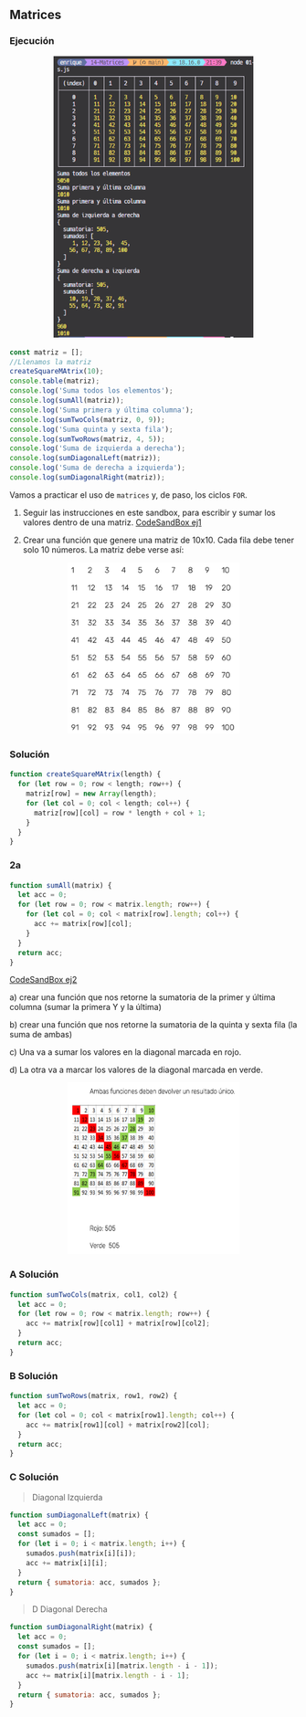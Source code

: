## Matrices

### Ejecución

<p align="center">
  <img src="./img/ejecucion.png" alt="Matriz" width="350">
</p>

```javascript
const matriz = [];
//Llenamos la matriz
createSquareMAtrix(10);
console.table(matriz);
console.log('Suma todos los elementos');
console.log(sumAll(matriz));
console.log('Suma primera y última columna');
console.log(sumTwoCols(matriz, 0, 9));
console.log('Suma quinta y sexta fila');
console.log(sumTwoRows(matriz, 4, 5));
console.log('Suma de izquierda a derecha');
console.log(sumDiagonalLeft(matriz));
console.log('Suma de derecha a izquierda');
console.log(sumDiagonalRight(matriz));
```

Vamos a practicar el uso de `matrices` y, de paso, los ciclos `FOR`.

1. Seguir las instrucciones en este sandbox, para escribir y sumar los valores dentro
   de una matriz.
   [CodeSandBox ej1](https://codesandbox.io/s/mesa-17-ejercicio-1-yh91v?file=/src/index.js)

2. Crear una función que genere una matriz de 10x10. Cada fila debe tener solo 10
números. La matriz debe verse así:
<p align="center">
  <img src="./img/matriz.png" alt="Matriz" width="300" height="300">
</p>

### Solución

```javascript
function createSquareMAtrix(length) {
  for (let row = 0; row < length; row++) {
    matriz[row] = new Array(length);
    for (let col = 0; col < length; col++) {
      matriz[row][col] = row * length + col + 1;
    }
  }
}
```

### 2a

```javascript
function sumAll(matrix) {
  let acc = 0;
  for (let row = 0; row < matrix.length; row++) {
    for (let col = 0; col < matrix[row].length; col++) {
      acc += matrix[row][col];
    }
  }
  return acc;
}
```

[CodeSandBox ej2](https://codesandbox.io/s/mesa-17-ejercicio-2-8glzg?file=/src/index.js)

a) crear una función que nos retorne la sumatoria de la primer y última columna (sumar la primera Y y la última)

b) crear una función que nos retorne la sumatoria de la quinta y sexta fila (la suma de ambas)

c) Una va a sumar los valores en la diagonal marcada en rojo.

d) La otra va a marcar los valores de la diagonal marcada en verde.

<p align="center">
  <img src="./img/recorrido.png" alt="Matriz" width="300" height="300">
</p>

### A Solución

```javascript
function sumTwoCols(matrix, col1, col2) {
  let acc = 0;
  for (let row = 0; row < matrix.length; row++) {
    acc += matrix[row][col1] + matrix[row][col2];
  }
  return acc;
}
```

### B Solución

```javascript
function sumTwoRows(matrix, row1, row2) {
  let acc = 0;
  for (let col = 0; col < matrix[row1].length; col++) {
    acc += matrix[row1][col] + matrix[row2][col];
  }
  return acc;
}
```

### C Solución

> Diagonal Izquierda

```javascript
function sumDiagonalLeft(matrix) {
  let acc = 0;
  const sumados = [];
  for (let i = 0; i < matrix.length; i++) {
    sumados.push(matrix[i][i]);
    acc += matrix[i][i];
  }
  return { sumatoria: acc, sumados };
}
```

> D Diagonal Derecha

```javascript
function sumDiagonalRight(matrix) {
  let acc = 0;
  const sumados = [];
  for (let i = 0; i < matrix.length; i++) {
    sumados.push(matrix[i][matrix.length - i - 1]);
    acc += matrix[i][matrix.length - i - 1];
  }
  return { sumatoria: acc, sumados };
}
```

